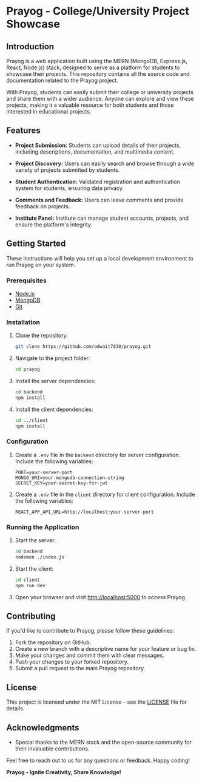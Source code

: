 # Prayog - College/University Project Showcase

## Introduction

Prayog is a web application built using the MERN (MongoDB, Express.js, React, Node.js) stack, designed to serve as a platform for students to showcase their projects. This repository contains all the source code and documentation related to the Prayog project.

With Prayog, students can easily submit their college or university projects and share them with a wider audience. Anyone can explore and view these projects, making it a valuable resource for both students and those interested in educational projects.

## Features

- **Project Submission:** Students can upload details of their projects, including descriptions, documentation, and multimedia content.

- **Project Discovery:** Users can easily search and browse through a wide variety of projects submitted by students.

- **Student Authentication:** Validated registration and authentication system for students, ensuring data privacy.

- **Comments and Feedback:** Users can leave comments and provide feedback on projects.

- **Institute Panel:** Institute can manage student accounts, projects, and ensure the platform's integrity.

## Getting Started

These instructions will help you set up a local development environment to run Prayog on your system.

### Prerequisites

- [Node.js](https://nodejs.org/)
- [MongoDB](https://www.mongodb.com/)
- [Git](https://git-scm.com/)

### Installation

1. Clone the repository:

   ```bash
   git clone https://github.com/adwait7830/prayog.git
   ```

2. Navigate to the project folder:

   ```bash
   cd prayog
   ```

3. Install the server dependencies:

   ```bash
   cd backend
   npm install
   ```

4. Install the client dependencies:

   ```bash
   cd ../client
   npm install
   ```

### Configuration

1. Create a `.env` file in the `backend` directory for server configuration. Include the following variables:

   ```env
   PORT=your-server-port
   MONGO_URI=your-mongodb-connection-string
   SECRET_KEY=your-secret-key-for-jwt
   ```

2. Create a `.env` file in the `client` directory for client configuration. Include the following variables:

   ```env
   REACT_APP_API_URL=http://localhost:your-server-port
   ```

### Running the Application

1. Start the server:

   ```bash
   cd backend
   nodemon ./index.js
   ```

2. Start the client:

   ```bash
   cd client
   npm run dev
   ```

3. Open your browser and visit [http://localhost:5000](http://localhost:5000) to access Prayog.

## Contributing

If you'd like to contribute to Prayog, please follow these guidelines:

1. Fork the repository on GitHub.
2. Create a new branch with a descriptive name for your feature or bug fix.
3. Make your changes and commit them with clear messages.
4. Push your changes to your forked repository.
5. Submit a pull request to the main Prayog repository.

## License

This project is licensed under the MIT License - see the [LICENSE](LICENSE) file for details.

## Acknowledgments

- Special thanks to the MERN stack and the open-source community for their invaluable contributions.

Feel free to reach out to us for any questions or feedback. Happy coding!

**Prayog - Ignite Creativity, Share Knowledge!**
